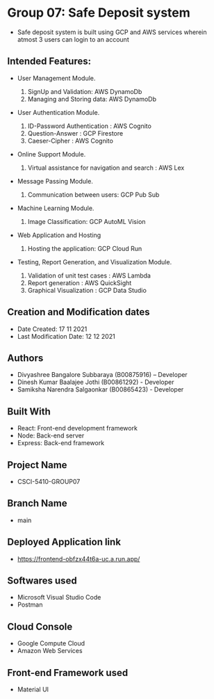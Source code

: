 # Group 07: Safe Deposit system

* Safe deposit system is built using GCP and AWS services wherein atmost 3 users can login to an account

 
## Intended Features:

* User Management Module.
    1. SignUp and Validation: AWS DynamoDb
    2. Managing and Storing data: AWS DynamoDb

* User Authentication Module.

    1. ID-Password Authentication : AWS Cognito
    2. Question-Answer : GCP Firestore
    3. Caeser-Cipher : AWS Cognito

* Online Support Module. 

    1. Virtual assistance for navigation and search : AWS Lex

* Message Passing Module. 

    1. Communication between users: GCP Pub Sub

* Machine Learning Module. 

    1. Image Classification: GCP AutoML Vision

* Web Application and Hosting 

    1. Hosting the application: GCP Cloud Run

* Testing, Report Generation, and Visualization Module.
    1. Validation of unit test cases : AWS Lambda
    2. Report generation : AWS QuickSight
    3. Graphical Visualization : GCP Data Studio



## Creation and Modification dates

* Date Created: 17 11 2021
* Last Modification Date: 12 12 2021



## Authors

* Divyashree Bangalore Subbaraya (B00875916) – Developer 
* Dinesh Kumar Baalajee Jothi (B00861292) - Developer
* Samiksha Narendra Salgaonkar (B00865423) - Developer



## Built With

* React: Front-end development framework
* Node: Back-end server
* Express: Back-end framework



## Project Name

* CSCI-5410-GROUP07


## Branch Name

* main



## Deployed Application link

* https://frontend-obfzx44t6a-uc.a.run.app/



## Softwares used

* Microsoft Visual Studio Code
* Postman


## Cloud Console

* Google Compute Cloud
* Amazon Web Services


## Front-end Framework used

* Material UI







